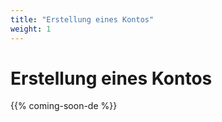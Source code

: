 ```yaml
---
title: "Erstellung eines Kontos"
weight: 1
---
```


# Erstellung eines Kontos

{{% coming-soon-de %}}




